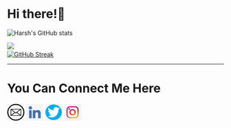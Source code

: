 

<!--
**harshniture/harshniture** is a ✨ _special_ ✨ repository because its `README.md` (this file) appears on your GitHub profile.

Here are some ideas to get you started:

- 🔭 I’m currently working on Web Development
- 🌱 I’m currently learning Computer Science Languages
- 👯 I’m looking to collaborate on ...
- 🤔 I’m looking for help with ...
- 💬 Ask me about ...
- 📫 How to reach me: ...
- 😄 Pronouns: ...
- ⚡ Fun fact: ...
-->


# Hi there!:wave:
![Harsh's GitHub stats](https://github-readme-stats.vercel.app/api?username=harshniture&show_icons=true&theme=radical&count_private=true&hide_border=true&title_color=#ffa500&icon_color=#ffa500&bg_color=)

<img align="centre" src="https://github-readme-stats.vercel.app/api/top-langs/?username=harshniture&theme=radical&hide_border=true&title_color=#ffffff&icon_color=#ffffff&bg_color=" width="335px" data-canonical-><br>
[![GitHub Streak](http://github-readme-streak-stats.herokuapp.com?user=harshniture&hide_border=true&background=0D111700&border=943BDD00&fire=0FAADA&sideNums=10D906&currStreakLabel=10D906&currStreakNum=10D906&sideLabels=10D906&dates=4F5D78&stroke=7F1DA2&ring=10D906)](https://git.io/streak-stats)
<hr>

### <h1>You Can Connect Me Here </h1> 

[<img height=40 width=40 align="centre" alt="Mail me" src="assets/Mail.png">](mailto:harshniture12@gmail.com)
[<img height=40 width=40 align="centre" alt="Connect on LinkedIn" src="assets/LinkedIn.png">](https://www.linkedin.com/in/harshniture12/) 
[<img height=40 width=40 align="centre" alt="Visit my Twitter Profile" src="assets/Twitter.png">](https://twitter.com/HarshNiture) 
[<img height=40 width=40 align="centre" alt="Visit my Instagram Profile" src="assets/Instagram.jpg">](https://www.instagram.com/harsh_niture/)

